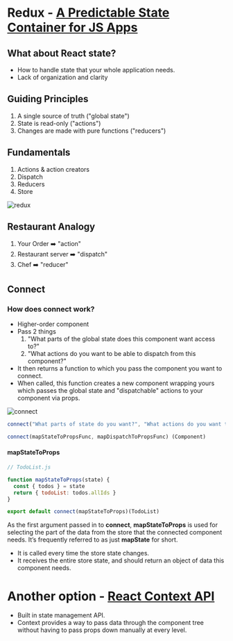 # Redux - [A Predictable State Container for JS Apps](https://redux.js.org/)

## What about React state?
* How to handle state that your whole application needs.
* Lack of organization and clarity

## Guiding Principles
1. A single source of truth ("global state")
2. State is read-only ("actions")
3. Changes are made with pure functions ("reducers")
   
## Fundamentals
1. Actions & action creators
2. Dispatch
3. Reducers
4. Store
   
![redux](https://user-images.githubusercontent.com/25591390/78661105-1d616000-78c6-11ea-999a-2174ae7caabb.png)

## Restaurant Analogy
1. Your Order ➡️ "action"
2. Restaurant server ➡️ "dispatch"
3. Chef ➡️ "reducer"
  
## Connect
### How does connect work?
* Higher-order component
* Pass 2 things
  1. "What parts of the global state does this component want access to?"
  2. "What actions do you want to be able to dispatch from this component?"
* It then returns a function to which you pass the component you want to connect.
* When called, this function creates a new component wrapping yours which passes the global state and "dispatchable" actions to your component via props.
  
![connect](https://user-images.githubusercontent.com/25591390/78986925-5ac32900-7b24-11ea-8381-81485a7dbed4.png)

```js
connect("What parts of state do you want?", "What actions do you want to dispatch") (Component)

connect(mapStateToPropsFunc, mapDispatchToPropsFunc) (Component)
```

#### mapStateToProps
```js
// TodoList.js

function mapStateToProps(state) {
  const { todos } = state
  return { todoList: todos.allIds }
}

export default connect(mapStateToProps)(TodoList)
```
As the first argument passed in to **connect**, **mapStateToProps** is used for selecting the part of the data from the store that the connected component needs. It’s frequently referred to as just **mapState** for short.
* It is called every time the store state changes.
* It receives the entire store state, and should return an object of data this component needs.

# Another option - [React Context API](https://reactjs.org/docs/context.html) 
* Built in state management API.
* Context provides a way to pass data through the component tree without having to pass props down manually at every level.

